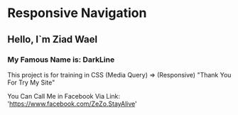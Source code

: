<h1> Responsive Navigation </h1>
<h2> Hello, I`m Ziad Wael </h2>
<h3> My Famous Name is: DarkLine </h3>

This project is for training in CSS (Media Query) => (Responsive)    "Thank You For Try My Site"

You Can Call Me in Facebook Via Link: 'https://www.facebook.com/ZeZo.StayAlive'
